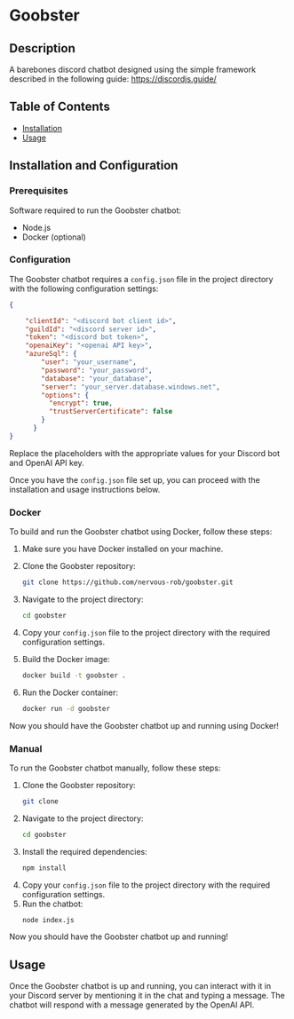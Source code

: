 # Goobster

## Description

A barebones discord chatbot designed using the simple framework described in the following guide: https://discordjs.guide/

## Table of Contents

- [Installation](#installation)
- [Usage](#usage)

## Installation and Configuration

### Prerequisites

Software required to run the Goobster chatbot:
- Node.js
- Docker (optional)





### Configuration

The Goobster chatbot requires a `config.json` file in the project directory with the following configuration settings:

```json
{

	"clientId": "<discord bot client id>",
	"guildId": "<discord server id>",
	"token": "<discord bot token>",
	"openaiKey": "<openai API key>",
	"azureSql": {
		"user": "your_username",
		"password": "your_password",
		"database": "your_database",
		"server": "your_server.database.windows.net",
		"options": {
		  "encrypt": true,
		  "trustServerCertificate": false
		}
	  }
}
```

Replace the placeholders with the appropriate values for your Discord bot and OpenAI API key.

Once you have the `config.json` file set up, you can proceed with the installation and usage instructions below.

### Docker

To build and run the Goobster chatbot using Docker, follow these steps:

1. Make sure you have Docker installed on your machine.

2. Clone the Goobster repository:
    ```bash
    git clone https://github.com/nervous-rob/goobster.git
    ```

3. Navigate to the project directory:
    ```bash
    cd goobster
    ```

4. Copy your `config.json` file to the project directory with the required configuration settings.

5. Build the Docker image:
    ```bash
    docker build -t goobster .
    ```

6. Run the Docker container:
    ```bash
    docker run -d goobster
    ```

Now you should have the Goobster chatbot up and running using Docker!

### Manual

To run the Goobster chatbot manually, follow these steps:

1. Clone the Goobster repository:
    ```bash
    git clone
    ```
2. Navigate to the project directory:
    ```bash
    cd goobster
    ```
3. Install the required dependencies:
    ```bash
    npm install
    ```
4. Copy your `config.json` file to the project directory with the required configuration settings.
5. Run the chatbot:
    ```bash
    node index.js
    ```
Now you should have the Goobster chatbot up and running!

## Usage

Once the Goobster chatbot is up and running, you can interact with it in your Discord server by mentioning it in the chat and typing a message. The chatbot will respond with a message generated by the OpenAI API.
